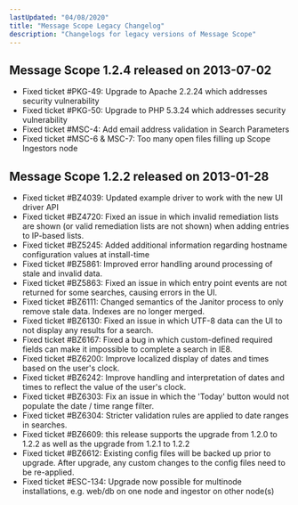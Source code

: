 ```yaml
---
lastUpdated: "04/08/2020"
title: "Message Scope Legacy Changelog"
description: "Changelogs for legacy versions of Message Scope"
---
```


## Message Scope 1.2.4 released on 2013-07-02
* Fixed ticket #PKG-49: Upgrade to Apache 2.2.24 which addresses security vulnerability
* Fixed ticket #PKG-50: Upgrade to PHP 5.3.24 which addresses security vulnerability
* Fixed ticket #MSC-4: Add email address validation in Search Parameters
* Fixed ticket #MSC-6 & MSC-7: Too many open files filling up Scope Ingestors node

## Message Scope 1.2.2 released on 2013-01-28
* Fixed ticket #BZ4039: Updated example driver to work with the new UI driver API
* Fixed ticket #BZ4720: Fixed an issue in which invalid remediation lists are shown (or valid remediation lists are not shown) when adding entries to IP-based lists.
* Fixed ticket #BZ5245: Added additional information regarding hostname configuration values at install-time
* Fixed ticket #BZ5861: Improved error handling around processing of stale and invalid data.
* Fixed ticket #BZ5863: Fixed an issue in which entry point events are not returned for some searches, causing errors in the UI.
* Fixed ticket #BZ6111: Changed semantics of the Janitor process to only remove stale data. Indexes are no longer merged.
* Fixed ticket #BZ6130: Fixed an issue in which UTF-8 data can the UI to not display any results for a search.
* Fixed ticket #BZ6167: Fixed a bug in which custom-defined required fields can make it impossible to complete a search in IE8.
* Fixed ticket #BZ6200: Improve localized display of dates and times based on the user's clock.
* Fixed ticket #BZ6242: Improve handling and interpretation of dates and times to reflect the value of the user's clock.
* Fixed ticket #BZ6303: Fix an issue in which the 'Today' button would not populate the date / time range filter.
* Fixed ticket #BZ6304: Stricter validation rules are applied to date ranges in searches.
* Fixed ticket #BZ6609: this release supports the upgrade from 1.2.0 to 1.2.2 as well as the upgrade from 1.2.1 to 1.2.2
* Fixed ticket #BZ6612: Existing config files will be backed up prior to upgrade. After upgrade, any custom changes to the config files need to be re-applied.
* Fixed ticket #ESC-134: Upgrade now possible for multinode installations, e.g. web/db on one node and ingestor on other node(s)